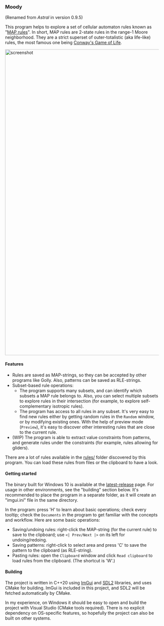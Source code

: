 ### Moody
(Renamed from *Astral* in version 0.9.5)

This program helps to explore a set of cellular automaton rules known as "[MAP rules](https://golly.sourceforge.io/Help/Algorithms/QuickLife.html#map)". In short, MAP rules are 2-state rules in the range-1 Moore neighborhood. They are a strict superset of outer-totalistic (aka life-like) rules, the most famous one being [Conway's Game of Life](https://conwaylife.com/wiki/Conway%27s_Game_of_Life).

<img src="screenshot.gif" alt="screenshot" width=1000 />

#### Features
- Rules are saved as MAP-strings, so they can be accepted by other programs like Golly. Also, patterns can be saved as RLE-strings.
- Subset-based rule operations:
    - The program supports many subsets, and can identify which subsets a MAP rule belongs to. Also, you can select multiple subsets to explore rules in their intersection (for example, to explore self-complementary isotropic rules).
    - The program has access to all rules in any subset. It's very easy to find new rules either by getting random rules in the `Random` window, or by modifying existing ones. With the help of preview mode (`Preview`), it's easy to discover other interesting rules that are close to the current rule.
- (WIP) The program is able to extract value constraints from patterns, and generate rules under the constraints (for example, rules allowing for gliders).

There are a lot of rules available in the [rules/](https://github.com/achabense/moody/tree/main/rules) folder discovered by this program. You can load these rules from files or the clipboard to have a look.

#### Getting started
The binary built for Windows 10 is available at the [latest-release](https://github.com/achabense/moody/releases/latest) page. For usage in other environments, see the "building" section below. It's recommended to place the program in a separate folder, as it will create an "imgui.ini" file in the same directory.

In the program: press 'H' to learn about basic operations; check every tooltip; check the `Documents` in the program to get familiar with the concepts and workflow. Here are some basic operations:
- Saving/undoing rules: right-click the MAP-string (for the current rule) to save to the clipboard; use `<| Prev/Next |>` on its left for undoing/redoing.
- Saving patterns: right-click to select area and press 'C' to save the pattern to the clipboard (as RLE-string).
- Pasting rules: open the `Clipboard` window and click `Read clipboard` to load rules from the clipboard. (The shortcut is 'W'.)

#### Building
The project is written in C++20 using [ImGui](https://github.com/ocornut/imgui) and [SDL2](https://github.com/libsdl-org/SDL) libraries, and uses CMake for building. ImGui is included in this project, and SDL2 will be fetched automatically by CMake.

In my experience, on Windows it should be easy to open and build the project with Visual Studio (CMake tools required). There is no explicit dependency on OS-specific features, so hopefully the project can also be built on other systems.
